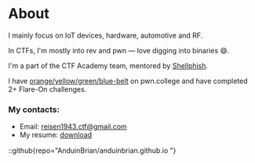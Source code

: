 # About
I mainly focus on IoT devices, hardware, automotive and RF.<br>

In CTFs, I'm mostly into rev and pwn — love digging into binaries 😄.

I'm a part of the CTF Academy team, mentored by [Shellphish](https://shellphish.net/).

I have [orange/yellow/green/blue-belt](https://pwn.college/hacker/7164) on pwn.college and have completed 2+ Flare-On challenges.

### My contacts:
- Email: reisen1943.ctf@gmail.com
- My resume: <a href="/my_cv.pdf">download<img src="/favicon/download.png" width="16" style="vertical-align:middle; display:inline; margin:0;"></a>

::github{repo="AnduinBrian/anduinbrian.github.io "}
